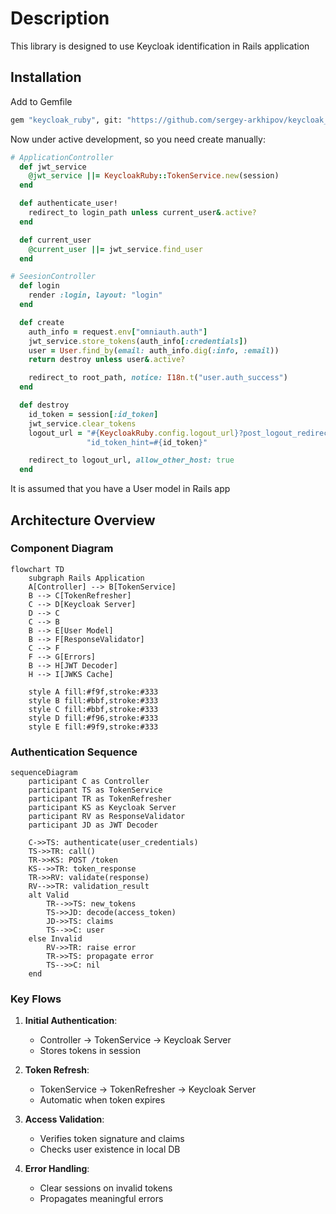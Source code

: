# Description

This library is designed to use Keycloak identification in Rails application

## Installation

Add to Gemfile

```bash
gem "keycloak_ruby", git: "https://github.com/sergey-arkhipov/keycloak_ruby.git"

```

Now under active development, so you need create manually:

```ruby
# ApplicationController
  def jwt_service
    @jwt_service ||= KeycloakRuby::TokenService.new(session)
  end

  def authenticate_user!
    redirect_to login_path unless current_user&.active?
  end

  def current_user
    @current_user ||= jwt_service.find_user
  end

# SeesionController
  def login
    render :login, layout: "login"
  end

  def create
    auth_info = request.env["omniauth.auth"]
    jwt_service.store_tokens(auth_info[:credentials])
    user = User.find_by(email: auth_info.dig(:info, :email))
    return destroy unless user&.active?

    redirect_to root_path, notice: I18n.t("user.auth_success")
  end

  def destroy
    id_token = session[:id_token]
    jwt_service.clear_tokens
    logout_url = "#{KeycloakRuby.config.logout_url}?post_logout_redirect_uri=#{CGI.escape(root_url)}&" \
                 "id_token_hint=#{id_token}"

    redirect_to logout_url, allow_other_host: true
  end

```

It is assumed that you have a User model in Rails app

## Architecture Overview

### Component Diagram

```mermaid
flowchart TD
    subgraph Rails Application
    A[Controller] --> B[TokenService]
    B --> C[TokenRefresher]
    C --> D[Keycloak Server]
    D --> C
    C --> B
    B --> E[User Model]
    B --> F[ResponseValidator]
    C --> F
    F --> G[Errors]
    B --> H[JWT Decoder]
    H --> I[JWKS Cache]

    style A fill:#f9f,stroke:#333
    style B fill:#bbf,stroke:#333
    style C fill:#bbf,stroke:#333
    style D fill:#f96,stroke:#333
    style E fill:#9f9,stroke:#333

```

### Authentication Sequence

```mermaid
sequenceDiagram
    participant C as Controller
    participant TS as TokenService
    participant TR as TokenRefresher
    participant KS as Keycloak Server
    participant RV as ResponseValidator
    participant JD as JWT Decoder

    C->>TS: authenticate(user_credentials)
    TS->>TR: call()
    TR->>KS: POST /token
    KS-->>TR: token_response
    TR->>RV: validate(response)
    RV-->>TR: validation_result
    alt Valid
        TR-->>TS: new_tokens
        TS->>JD: decode(access_token)
        JD->>TS: claims
        TS-->>C: user
    else Invalid
        RV->>TR: raise error
        TR->>TS: propagate error
        TS-->>C: nil
    end
```

### Key Flows

1. **Initial Authentication**:

   - Controller → TokenService → Keycloak Server
   - Stores tokens in session

2. **Token Refresh**:

   - TokenService → TokenRefresher → Keycloak Server
   - Automatic when token expires

3. **Access Validation**:

   - Verifies token signature and claims
   - Checks user existence in local DB

4. **Error Handling**:
   - Clear sessions on invalid tokens
   - Propagates meaningful errors

```

```
